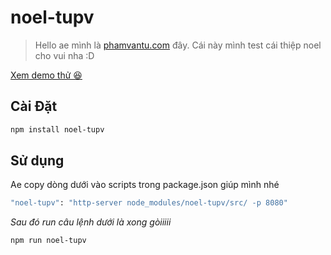 # noel-tupv

> Hello ae mình là [phamvantu.com](http://phamvantu.com/) đây. Cái này mình test cái thiệp noel cho vui nha :D

<a href="http://phamvantu.co/noel-tupv" target="_blank">Xem demo thử 😆</a>

## Cài Đặt

```bash
npm install noel-tupv
```

## Sử dụng

Ae copy dòng dưới vào scripts trong package.json giúp mình nhé

```bash
"noel-tupv": "http-server node_modules/noel-tupv/src/ -p 8080"
```

_Sau đó run câu lệnh dưới là xong gòiiiii_

```bash
npm run noel-tupv
```
